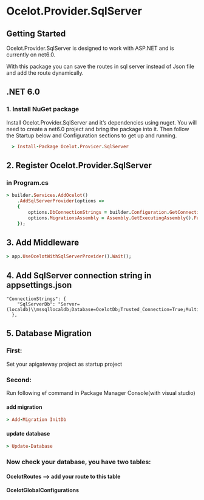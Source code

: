 # Ocelot.Provider.SqlServer

## Getting Started
Ocelot.Provider.SqlServer is designed to work with ASP.NET and is currently on net6.0.

With this package you can save the routes in sql server instead of Json file and add the route dynamically.

## .NET 6.0

### 1. Install NuGet package
Install Ocelot.Provider.SqlServer and it’s dependencies using nuget. You will need to create a net6.0 project and bring the package into it. Then follow the Startup below and Configuration sections to get up and running.

```ruby
  > Install-Package Ocelot.Provicer.SqlServer
  ```
  
## 2. Register Ocelot.Provider.SqlServer
### in Program.cs

```ruby
> builder.Services.AddOcelot()
    .AddSqlServerProvider(options =>
    {
        options.DbConnectionStrings = builder.Configuration.GetConnectionString("SqlServerDb");
        options.MigrationsAssembly = Assembly.GetExecutingAssembly().FullName;
    });
```

## 3. Add Middleware

```ruby
> app.UseOcelotWithSqlServerProvider().Wait();
```

## 4. Add SqlServer connection string in appsettings.json
```
"ConnectionStrings": {
    "SqlServerDb": "Server=(localdb)\\mssqllocaldb;Database=OcelotDb;Trusted_Connection=True;MultipleActiveResultSets=true"
  },
 ```
 
 ## 5. Database Migration
 
  ### First:
  Set your apigateway project as startup project
  
  ### Second:
  Run following ef command in Package Manager Console(with visual studio)
  #### add migration
  ```ruby
  > Add-Migration InitDb
  ```
  #### update database
  ```ruby
  > Update-Database
  ```
  
  ### Now check your database, you have two tables:
  #### OcelotRoutes --> add your route to this table
  #### OcelotGlobalConfigurations
